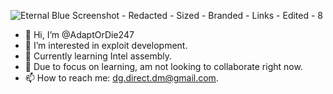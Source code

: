 ![Eternal Blue Screenshot - Redacted - Sized - Branded - Links - Edited - 8](https://user-images.githubusercontent.com/121529996/222989855-73f7e22a-ed3c-4902-a59f-61a9b5c92369.png)

- 👋 Hi, I’m @AdaptOrDie247
- 👀 I’m interested in exploit development.
- 🌱 Currently learning Intel assembly.
- 💞️ Due to focus on learning, am not looking to collaborate right now.
- 📫 How to reach me: dg.direct.dm@gmail.com.

<!---
AdaptOrDie247/AdaptOrDie247 is a ✨ special ✨ repository because its `README.md` (this file) appears on your GitHub profile.
You can click the Preview link to take a look at your changes.
--->
